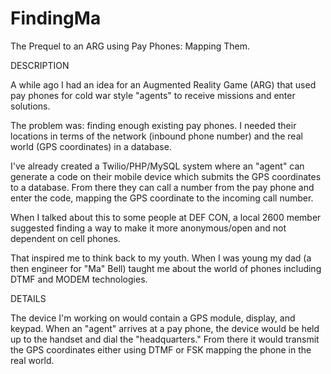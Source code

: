 FindingMa
=========

The Prequel to an ARG using Pay Phones: Mapping Them.

DESCRIPTION

A while ago I had an idea for an Augmented Reality Game (ARG) that used pay phones for cold war style "agents" to receive missions and enter solutions. 

The problem was: finding enough existing pay phones. I needed their locations in terms of the network (inbound phone number) and the real world (GPS coordinates) in a database. 

I've already created a Twilio/PHP/MySQL system where an "agent" can generate a code on their mobile device which submits the GPS coordinates to a database. From there they can call a number from the pay phone and enter the code, mapping the GPS coordinate to the incoming call number. 

When I talked about this to some people at DEF CON, a local 2600 member suggested finding a way to make it more anonymous/open and not dependent on cell phones. 

That inspired me to think back to my youth. When I was young my dad (a then engineer for "Ma" Bell) taught me about the world of phones including DTMF and MODEM technologies.

DETAILS

The device I'm working on would contain a GPS module, display, and keypad. When an "agent" arrives at a pay phone, the device would be held up to the handset and dial the "headquarters." From there it would transmit the GPS coordinates either using DTMF or FSK mapping the phone in the real world.
